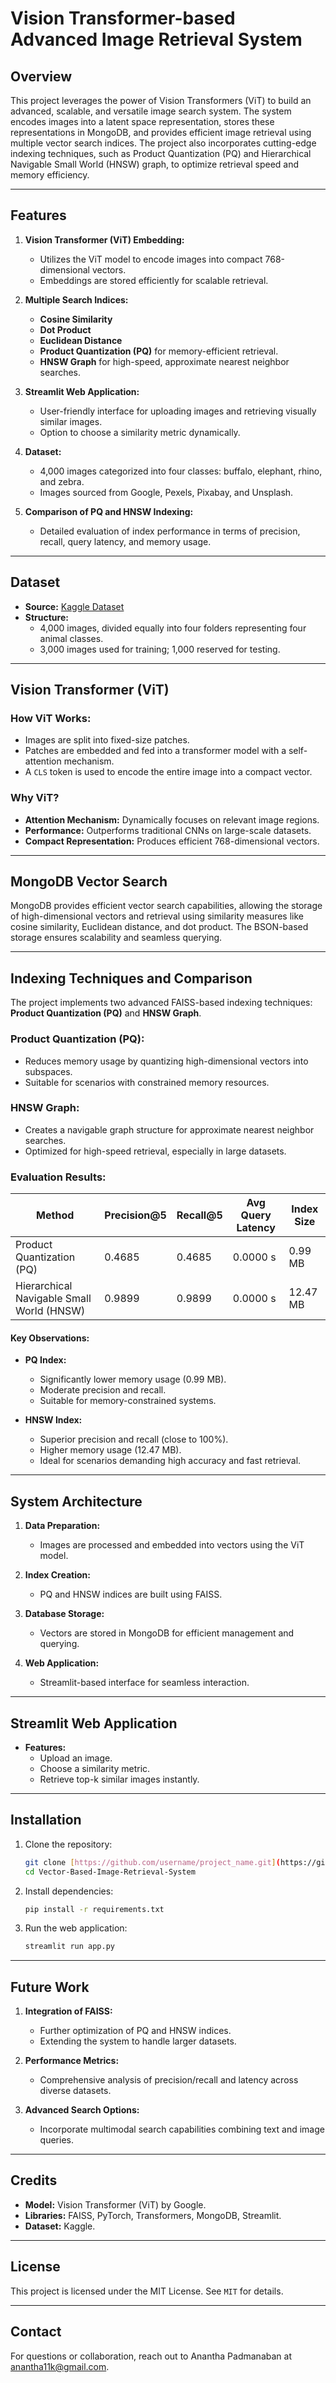 # Vision Transformer-based Advanced Image Retrieval System

## Overview

This project leverages the power of Vision Transformers (ViT) to build an advanced, scalable, and versatile image search system. The system encodes images into a latent space representation, stores these representations in MongoDB, and provides efficient image retrieval using multiple vector search indices. The project also incorporates cutting-edge indexing techniques, such as Product Quantization (PQ) and Hierarchical Navigable Small World (HNSW) graph, to optimize retrieval speed and memory efficiency.

---

## Features

1. **Vision Transformer (ViT) Embedding:**
   - Utilizes the ViT model to encode images into compact 768-dimensional vectors.
   - Embeddings are stored efficiently for scalable retrieval.

2. **Multiple Search Indices:**
   - **Cosine Similarity**
   - **Dot Product**
   - **Euclidean Distance**
   - **Product Quantization (PQ)** for memory-efficient retrieval.
   - **HNSW Graph** for high-speed, approximate nearest neighbor searches.

3. **Streamlit Web Application:**
   - User-friendly interface for uploading images and retrieving visually similar images.
   - Option to choose a similarity metric dynamically.

4. **Dataset:**
   - 4,000 images categorized into four classes: buffalo, elephant, rhino, and zebra.
   - Images sourced from Google, Pexels, Pixabay, and Unsplash.

5. **Comparison of PQ and HNSW Indexing:**
   - Detailed evaluation of index performance in terms of precision, recall, query latency, and memory usage.

---

## Dataset

- **Source:** [Kaggle Dataset](https://www.kaggle.com/datasets/ayushv322/animal-classification)
- **Structure:**
  - 4,000 images, divided equally into four folders representing four animal classes.
  - 3,000 images used for training; 1,000 reserved for testing.

---

## Vision Transformer (ViT)

### How ViT Works:
- Images are split into fixed-size patches.
- Patches are embedded and fed into a transformer model with a self-attention mechanism.
- A `CLS` token is used to encode the entire image into a compact vector.

### Why ViT?
- **Attention Mechanism:** Dynamically focuses on relevant image regions.
- **Performance:** Outperforms traditional CNNs on large-scale datasets.
- **Compact Representation:** Produces efficient 768-dimensional vectors.

---

## MongoDB Vector Search

MongoDB provides efficient vector search capabilities, allowing the storage of high-dimensional vectors and retrieval using similarity measures like cosine similarity, Euclidean distance, and dot product. The BSON-based storage ensures scalability and seamless querying.

---

## Indexing Techniques and Comparison

The project implements two advanced FAISS-based indexing techniques: **Product Quantization (PQ)** and **HNSW Graph**.

### Product Quantization (PQ):
- Reduces memory usage by quantizing high-dimensional vectors into subspaces.
- Suitable for scenarios with constrained memory resources.

### HNSW Graph:
- Creates a navigable graph structure for approximate nearest neighbor searches.
- Optimized for high-speed retrieval, especially in large datasets.

### Evaluation Results:

| Method                                | Precision@5 | Recall@5 | Avg Query Latency | Index Size |
|---------------------------------------|-------------|----------|-------------------|------------|
| Product Quantization (PQ)            | 0.4685      | 0.4685   | 0.0000 s          | 0.99 MB    |
| Hierarchical Navigable Small World (HNSW) | 0.9899      | 0.9899   | 0.0000 s          | 12.47 MB   |

#### Key Observations:
- **PQ Index:**
  - Significantly lower memory usage (0.99 MB).
  - Moderate precision and recall.
  - Suitable for memory-constrained systems.

- **HNSW Index:**
  - Superior precision and recall (close to 100%).
  - Higher memory usage (12.47 MB).
  - Ideal for scenarios demanding high accuracy and fast retrieval.

---

## System Architecture

1. **Data Preparation:**
   - Images are processed and embedded into vectors using the ViT model.

2. **Index Creation:**
   - PQ and HNSW indices are built using FAISS.

3. **Database Storage:**
   - Vectors are stored in MongoDB for efficient management and querying.

4. **Web Application:**
   - Streamlit-based interface for seamless interaction.

---

## Streamlit Web Application

- **Features:**
  - Upload an image.
  - Choose a similarity metric.
  - Retrieve top-k similar images instantly.

---

## Installation

1. Clone the repository:
   ```bash
   git clone [https://github.com/username/project_name.git](https://github.com/AnanthaPadmanaban-KrishnaKumar/Vector-Based-Image-Retrieval-System.git)
   cd Vector-Based-Image-Retrieval-System
   ```

2. Install dependencies:
   ```bash
   pip install -r requirements.txt
   ```

3. Run the web application:
   ```bash
   streamlit run app.py
   ```

---

## Future Work

1. **Integration of FAISS:**
   - Further optimization of PQ and HNSW indices.
   - Extending the system to handle larger datasets.

2. **Performance Metrics:**
   - Comprehensive analysis of precision/recall and latency across diverse datasets.

3. **Advanced Search Options:**
   - Incorporate multimodal search capabilities combining text and image queries.

---

## Credits

- **Model:** Vision Transformer (ViT) by Google.
- **Libraries:** FAISS, PyTorch, Transformers, MongoDB, Streamlit.
- **Dataset:** Kaggle.

---

## License

This project is licensed under the MIT License. See `MIT` for details.

---

## Contact

For questions or collaboration, reach out to Anantha Padmanaban at anantha11k@gmail.com.
